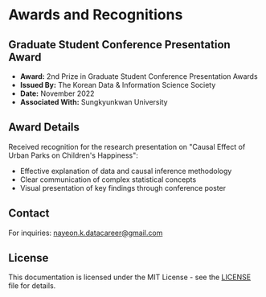 # Awards and Recognitions

## Graduate Student Conference Presentation Award
- **Award:** 2nd Prize in Graduate Student Conference Presentation Awards
- **Issued By:** The Korean Data & Information Science Society
- **Date:** November 2022
- **Associated With:** Sungkyunkwan University

## Award Details
Received recognition for the research presentation on "Causal Effect of Urban Parks on Children's Happiness":
- Effective explanation of data and causal inference methodology
- Clear communication of complex statistical concepts
- Visual presentation of key findings through conference poster

## Contact
For inquiries: nayeon.k.datacareer@gmail.com

## License
This documentation is licensed under the MIT License - see the [LICENSE](LICENSE) file for details.
